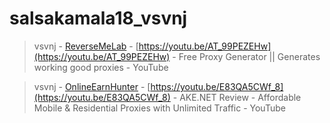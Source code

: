 # salsakamala18_vsvnj
> vsvnj - [ReverseMeLab](https://m.youtube.com/@Reverseengineeringlab) - [https://youtu.be/AT_99PEZEHw](https://youtu.be/AT_99PEZEHw) - Free Proxy Generator || Generates working good proxies - YouTube


> vsvnj - [OnlineEarnHunter](https://m.youtube.com/@onlineearnhunter) - [https://youtu.be/E83QA5CWf_8](https://youtu.be/E83QA5CWf_8) - AKE.NET Review - Affordable Mobile & Residential Proxies with Unlimited Traffic - YouTube
